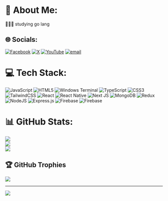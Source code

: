 # 💫 About Me:
👨🏼‍🎓 studying go lang


## 🌐 Socials:
[![Facebook](https://img.shields.io/badge/Facebook-%231877F2.svg?logo=Facebook&logoColor=white)](https://facebook.com/tahmdily) [![X](https://img.shields.io/badge/X-black.svg?logo=X&logoColor=white)](https://x.com/tahmidly) [![YouTube](https://img.shields.io/badge/YouTube-%23FF0000.svg?logo=YouTube&logoColor=white)](https://youtube.com/@tahmidly) [![email](https://img.shields.io/badge/Email-D14836?logo=gmail&logoColor=white)](mailto:redfoxtahmid@gmailcom) 

# 💻 Tech Stack:
![JavaScript](https://img.shields.io/badge/javascript-%23323330.svg?style=for-the-badge&logo=javascript&logoColor=%23F7DF1E) ![HTML5](https://img.shields.io/badge/html5-%23E34F26.svg?style=for-the-badge&logo=html5&logoColor=white) ![Windows Terminal](https://img.shields.io/badge/Windows%20Terminal-%234D4D4D.svg?style=for-the-badge&logo=windows-terminal&logoColor=white) ![TypeScript](https://img.shields.io/badge/typescript-%23007ACC.svg?style=for-the-badge&logo=typescript&logoColor=white) ![CSS3](https://img.shields.io/badge/css3-%231572B6.svg?style=for-the-badge&logo=css3&logoColor=white) ![TailwindCSS](https://img.shields.io/badge/tailwindcss-%2338B2AC.svg?style=for-the-badge&logo=tailwind-css&logoColor=white) ![React](https://img.shields.io/badge/react-%2320232a.svg?style=for-the-badge&logo=react&logoColor=%2361DAFB) ![React Native](https://img.shields.io/badge/react_native-%2320232a.svg?style=for-the-badge&logo=react&logoColor=%2361DAFB) ![Next JS](https://img.shields.io/badge/Next-black?style=for-the-badge&logo=next.js&logoColor=white) ![MongoDB](https://img.shields.io/badge/MongoDB-%234ea94b.svg?style=for-the-badge&logo=mongodb&logoColor=white) ![Redux](https://img.shields.io/badge/redux-%23593d88.svg?style=for-the-badge&logo=redux&logoColor=white) ![NodeJS](https://img.shields.io/badge/node.js-6DA55F?style=for-the-badge&logo=node.js&logoColor=white) ![Express.js](https://img.shields.io/badge/express.js-%23404d59.svg?style=for-the-badge&logo=express&logoColor=%2361DAFB) ![Firebase](https://img.shields.io/badge/firebase-a08021?style=for-the-badge&logo=firebase&logoColor=ffcd34) ![Firebase](https://img.shields.io/badge/firebase-%23039BE5.svg?style=for-the-badge&logo=firebase)
# 📊 GitHub Stats:
![](https://github-readme-stats.vercel.app/api?username=tahmidly&theme=dark&hide_border=true&include_all_commits=true&count_private=true)<br/>
![](https://nirzak-streak-stats.vercel.app/?user=tahmidly&theme=dark&hide_border=true)<br/>
![](https://github-readme-stats.vercel.app/api/top-langs/?username=tahmidly&theme=dark&hide_border=true&include_all_commits=true&count_private=true&layout=compact)

## 🏆 GitHub Trophies
![](https://github-profile-trophy.vercel.app/?username=tahmidly&theme=radical&no-frame=false&no-bg=true&margin-w=4)

---
[![](https://visitcount.itsvg.in/api?id=tahmidly&icon=0&color=0)](https://visitcount.itsvg.in)

<!-- Proudly created with GPRM ( https://gprm.itsvg.in ) -->
